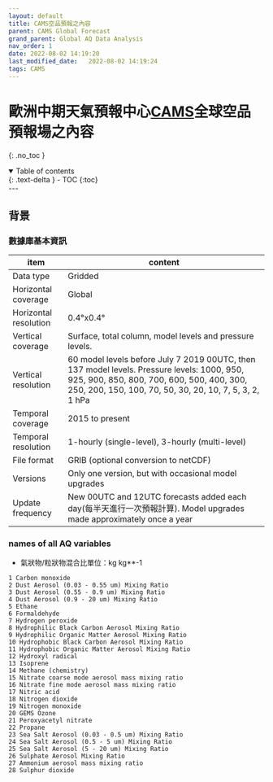 ```yaml
---
layout: default
title: CAMS空品預報之內容
parent: CAMS Global Forecast
grand_parent: Global AQ Data Analysis
nav_order: 1
date: 2022-08-02 14:19:20
last_modified_date:   2022-08-02 14:19:24
tags: CAMS
---
```


# 歐洲中期天氣預報中心[CAMS][CAMS]全球空品預報場之內容
{: .no_toc }

<details open markdown="block">
  <summary>
    Table of contents
  </summary>
  {: .text-delta }
- TOC
{:toc}
</details>
---

## 背景


### 數據庫基本資訊

item|content
-|-
Data type|Gridded
Horizontal coverage|Global
Horizontal resolution|0.4°x0.4°
Vertical coverage|Surface, total column, model levels and pressure levels.
Vertical resolution|60 model levels before July 7 2019 00UTC, then 137 model levels. Pressure levels: 1000, 950, 925, 900, 850, 800, 700, 600, 500, 400, 300, 250, 200, 150, 100, 70, 50, 30, 20, 10, 7, 5, 3, 2, 1 hPa
Temporal coverage|2015 to present
Temporal resolution|1-hourly (single-level), 3-hourly (multi-level)
File format|GRIB (optional conversion to netCDF)
Versions|Only one version, but with occasional model upgrades
Update frequency|New 00UTC and 12UTC forecasts added each day(每半天進行一次預報計算). Model upgrades made approximately once a year

### names of all AQ variables
- 氣狀物/粒狀物混合比單位：kg kg**-1

```
1 Carbon monoxide
2 Dust Aerosol (0.03 - 0.55 um) Mixing Ratio
3 Dust Aerosol (0.55 - 0.9 um) Mixing Ratio
4 Dust Aerosol (0.9 - 20 um) Mixing Ratio
5 Ethane
6 Formaldehyde
7 Hydrogen peroxide
8 Hydrophilic Black Carbon Aerosol Mixing Ratio
9 Hydrophilic Organic Matter Aerosol Mixing Ratio
10 Hydrophobic Black Carbon Aerosol Mixing Ratio
11 Hydrophobic Organic Matter Aerosol Mixing Ratio
12 Hydroxyl radical
13 Isoprene
14 Methane (chemistry)
15 Nitrate coarse mode aerosol mass mixing ratio
16 Nitrate fine mode aerosol mass mixing ratio
17 Nitric acid
18 Nitrogen dioxide
19 Nitrogen monoxide
20 GEMS Ozone
21 Peroxyacetyl nitrate
22 Propane
23 Sea Salt Aerosol (0.03 - 0.5 um) Mixing Ratio
24 Sea Salt Aerosol (0.5 - 5 um) Mixing Ratio
25 Sea Salt Aerosol (5 - 20 um) Mixing Ratio
26 Sulphate Aerosol Mixing Ratio
27 Ammonium aerosol mass mixing ratio
28 Sulphur dioxide
```

[CAMS]: <https://ads.atmosphere.copernicus.eu/cdsapp#!/dataset/cams-global-atmospheric-composition-forecasts?tab=overview> "CAMS每天2次進行全球大氣成分的5天預報，包括50多種氣狀物和7種顆粒物(沙漠塵埃、海鹽、有機物、黑碳、硫酸鹽、硝酸鹽和銨氣溶膠)。初始條件為衛星及地面觀測數據同化分析結果，允許在地面觀測數據覆蓋率低、或無法直接觀測到的大氣污染物進行估計，除此之外，它還使用到基於調查清單或觀測反衍的排放估計，以作為表面的邊界條件。"